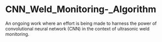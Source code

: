 # CNN_Weld_Monitoring-_Algorithm
An ongoing work where an effort is being made to harness the power of convolutional neural network (CNN) in the context of ultrasonic weld monitoring. 
